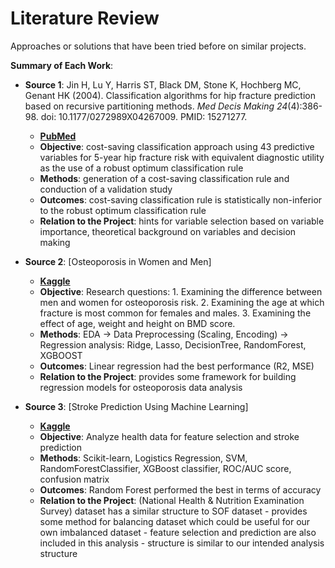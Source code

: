 # Literature Review

Approaches or solutions that have been tried before on similar projects.

**Summary of Each Work**:

- **Source 1**: Jin H, Lu Y, Harris ST, Black DM, Stone K, Hochberg MC, Genant HK (2004). Classification algorithms for hip fracture prediction based on recursive partitioning methods. *Med Decis Making 24*(4):386-98. doi: 10.1177/0272989X04267009. PMID: 15271277.

  - **[PubMed](https://pubmed.ncbi.nlm.nih.gov/15271277/)**
  - **Objective**: cost-saving classification approach using 43 predictive variables for 5-year hip fracture risk with equivalent diagnostic utility as the use of a robust optimum classification rule 
  - **Methods**: generation of a cost-saving classification rule and conduction of a validation study
  - **Outcomes**: cost-saving classification rule is statistically non-inferior to the robust optimum classification rule
  - **Relation to the Project**: hints for variable selection based on variable importance, theoretical background on variables and decision making

- **Source 2**: [Osteoporosis in Women and Men]

  - **[Kaggle](https://www.kaggle.com/code/aqsasadaf/osteoporosis-in-women-and-men)**
  - **Objective**: Research questions:
                  1. Examining the difference between men and women for osteoporosis risk. 
                  2. Examining the age at which fracture is most common for females and males.
                  3. Examining the effect of age, weight and height on BMD score.
  - **Methods**: EDA -> Data Preprocessing (Scaling, Encoding) -> Regression analysis: Ridge, Lasso, DecisionTree, RandomForest, XGBOOST
  - **Outcomes**: Linear regression had the best performance (R2, MSE) 
  - **Relation to the Project**: provides some framework for building regression models for osteoporosis data analysis

- **Source 3**: [Stroke Prediction Using Machine Learning]

  - **[Kaggle](https://www.kaggle.com/code/lcchennn/stroke-prediction-using-machine-learning/notebook)**
  - **Objective**: Analyze health data for feature selection and stroke prediction
  - **Methods**: Scikit-learn, Logistics Regression, SVM, RandomForestClassifier, XGBoost classifier, ROC/AUC score, confusion matrix
  - **Outcomes**: Random Forest performed the best in terms of accuracy
  - **Relation to the Project**: (National Health & Nutrition Examination Survey) dataset has a similar structure to SOF dataset
              - provides some method for balancing dataset which could be useful for our own imbalanced dataset
              - feature selection and prediction are also included in this analysis
              - structure is similar to our intended analysis structure

